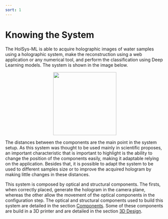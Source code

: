 ```yaml
---
sort: 1
---
```


# Knowing the System

The HolSys-ML is able to acquire holographic images of water samples using a holographic system, make the reconstruction using a web application or any numerical tool, and perform the classification using Deep Learning models. The system is shown in the image below.

<p align="center">
<img src="{{site.baseurl}}/images/image_system.jpg" width=200>
</p>

The distances between the components are the main point in the system setup. As this system was thought to be used mainly in scientific proposes, an important characteristic that is important to highlight is the ability to change the position of the components easily, making it adaptable relying on the application. Besides that, it is possible to adapt the system to be used to different samples size or to improve the acquired hologram by making little changes in these distances.

This system is composed by optical and structural components. The firsts, when correctly placed, generate the hologram in the camera plane, whereas the other allow the movement of the optical components in the configuration step. The optical and structural components used to build this system are detailed in the section [Components](components.html). Some of these components are build in a 3D printer and are detailed in the section [3D Design](3d_design.html).

